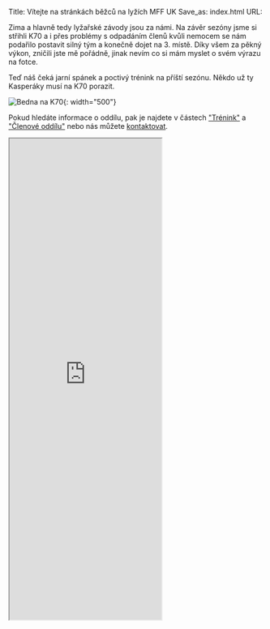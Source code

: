 Title: Vítejte na stránkách běžců na lyžích MFF UK
Save_as: index.html
URL:

Zima a hlavně tedy lyžařské závody jsou za námi. Na závěr sezóny jsme si střihli K70 a i přes problémy s odpadáním členů kvůli nemocem se nám podařilo postavit silný tým a konečně dojet na 3. místě. Díky všem za pěkný výkon, zničili jste mě pořádně, jinak nevím co si mám myslet o svém výrazu na fotce.

Teď náš čeká jarní spánek a poctivý trénink na příští sezónu. Někdo už ty Kasperáky musí na K70 porazit.

![Bedna na K70]({static}/static/vitejte/k70-bedna.jpg){: width="500"}

Pokud hledáte informace o oddílu, pak je najdete v částech ["Trénink"](/trenink/) a ["Členové oddílu"](/clenove-oddilu/) nebo nás můžete [kontaktovat](https://clenove.hrbatypes.cz/komentare/pridat/).

<iframe src="https://clenove.hrbatypes.cz/iframe/komentare/" class="w-100 border-0" height="950"></iframe>
